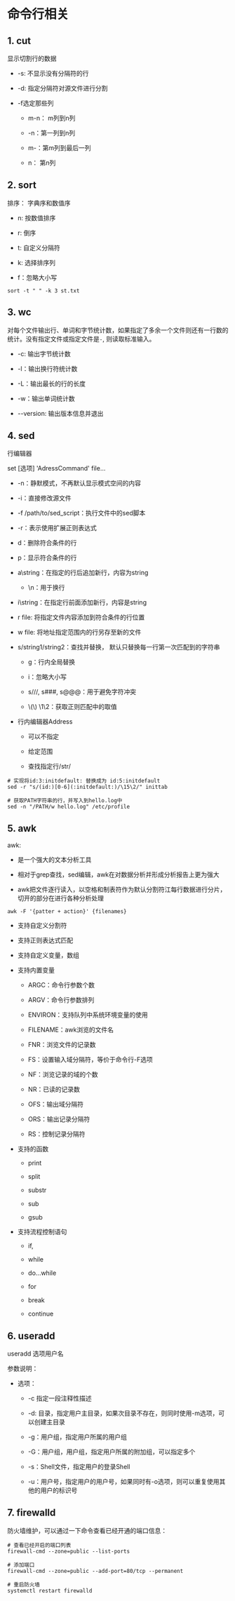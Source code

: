 # 命令行相关

## 1. cut

显示切割行的数据

- -s: 不显示没有分隔符的行

- -d: 指定分隔符对源文件进行分割

- -f选定那些列
  
  - m-n： m列到n列
  
  - -n：第一列到n列
  
  - m-：第m列到最后一列
  
  - n： 第n列

## 2. sort

排序： 字典序和数值序

- n: 按数值排序

- r: 倒序

- t: 自定义分隔符

- k: 选择排序列

- f：忽略大小写

```shell
sort -t " " -k 3 st.txt
```

## 3. wc

对每个文件输出行、单词和字节统计数，如果指定了多余一个文件则还有一行数的统计。没有指定文件或指定文件是`-`, 则读取标准输入。

- -c: 输出字节统计数

- -l：输出换行符统计数

- -L：输出最长的行的长度

- -w：输出单词统计数

- --version: 输出版本信息并退出

## 4. sed

行编辑器

set [选项] 'AdressCommand' file...

- -n：静默模式，不再默认显示模式空间的内容

- -i：直接修改源文件

- -f  /path/to/sed_script：执行文件中的sed脚本

- -r：表示使用扩展正则表达式

- d：删除符合条件的行

- p：显示符合条件的行

- a\string：在指定的行后追加新行，内容为string
  
  - \n：用于换行

- i\string：在指定行前面添加新行，内容是string

- r file: 将指定文件内容添加到符合条件的行位置

- w file: 将地址指定范围内的行另存至新的文件

- s/string1/string2：查找并替换， 默认只替换每一行第一次匹配到的字符串
  
  - g：行内全局替换
  
  - i：忽略大小写
  
  - s///, s###, s@@@：用于避免字符冲突
  
  - \\(\\) \1\2：获取正则匹配中的取值

- 行内编辑器Address
  
  - 可以不指定
  
  - 给定范围
  
  - 查找指定行/str/

```shell
# 实现将id:3:initdefault: 替换成为 id:5:initdefault
sed -r "s/(id:)[0-6](:initdefault:)/\15\2/" inittab

# 获取PATH字符串的行，并写入到hello.log中
sed -n "/PATH/w hello.log" /etc/profile
```

## 5. awk

awk:

- 是一个强大的文本分析工具

- 相对于grep查找，sed编辑，awk在对数据分析并形成分析报告上更为强大

- awk把文件逐行读入，以空格和制表符作为默认分割符江每行数据进行分片，切开的部分在进行各种分析处理

```shell
awk -F '{patter + action}' {filenames}
```

- 支持自定义分割符

- 支持正则表达式匹配

- 支持自定义变量，数组

- 支持内置变量
  
  - ARGC：命令行参数个数
  
  - ARGV：命令行参数排列
  
  - ENVIRON：支持队列中系统环境变量的使用
  
  - FILENAME：awk浏览的文件名
  
  - FNR：浏览文件的记录数
  
  - FS：设置输入域分隔符，等价于命令行-F选项
  
  - NF：浏览记录的域的个数
  
  - NR：已读的记录数
  
  - OFS：输出域分隔符
  
  - ORS：输出记录分隔符
  
  - RS：控制记录分隔符

- 支持的函数
  
  - print
  
  - split
  
  - substr
  
  - sub
  
  - gsub

- 支持流程控制语句
  
  - if,
  
  - while
  
  - do...while
  
  - for
  
  - break
  
  - continue

## 6. useradd

useradd 选项用户名

参数说明：

- 选项：
  
  - -c 指定一段注释性描述
  
  - -d: 目录，指定用户主目录，如果次目录不存在，则同时使用-m选项，可以创建主目录
  
  - -g：用户组，指定用户所属的用户组
  
  - -G：用户组，用户组，指定用户所属的附加组，可以指定多个
  
  - -s：Shell文件，指定用户的登录Shell
  
  - -u：用户号，指定用户的用户号，如果同时有-o选项，则可以重复使用其他的用户的标识号

## 7. firewalld

防火墙维护，可以通过一下命令查看已经开通的端口信息：

```shell
# 查看已经开启的端口列表
firewall-cmd --zone=public --list-ports

# 添加端口
firewall-cmd --zone=public --add-port=80/tcp --permanent

# 重启防火墙
systemctl restart firewalld
```

